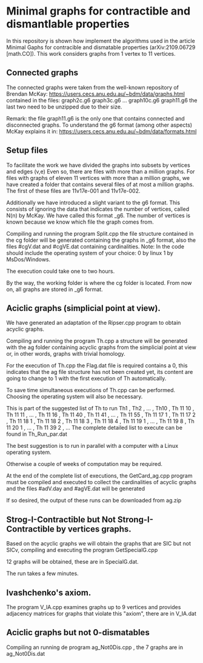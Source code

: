 # Minimal graphs for contractible and dismantlable properties
In this repository is shown how implement the algorithms used in the article
Minimal Gaphs for contracible and dismatable properties
(arXiv:2109.06729 [math.CO]).
This work considers graphs from 1 vertex to 11 vertices.

## Connected graphs
The connected graphs were taken from the well-known repository of Brendan McKay:
https://users.cecs.anu.edu.au/~bdm/data/graphs.html
contained in the files:
graph2c.g6
graph3c.g6
...
graph10c.g6
graph11.g6
the last two need to be unzipped due to their size.

Remark: the file graph11.g6 is the only one that contains connected and disconnected graphs.
To understand the g6 format (among other aspects)
McKay explains it in: https://users.cecs.anu.edu.au/~bdm/data/formats.html

## Setup files 
To facilitate the work we have divided the graphs into subsets by vertices and edges
(v,e)
Even so, there are files with more than a million graphs. For files with graphs of eleven 11 vertices with more than a million graphs, we have created a folder that contains several files of at most a million graphs.
The first of these files are
11v17e-001 and 11v17e-002.

Additionally we have introduced a slight variant to the g6 format. This consists of ignoring the data that indicates the number of vertices, called N(n) by McKay. We have called this format _g6. The number of vertices is known because we know which file the graph comes from.

Compiling and running the program Split.cpp the file structure contained in the cg folder will be generated  containing the graphs in _g6 format, also the files #cgV.dat and #cgVE.dat containing cardinalities.
Note: In the code should include the operating system of your choice:
0 by linux
1 by MsDos/Windows.

The execution could take one to two hours.

By the way, the working folder is where the cg folder is located.
From now on, all graphs are stored in _g6 format.

## Aciclic graphs (simplicial point at view).
We have generated an adaptation of the Ripser.cpp program to obtain acyclic graphs.

Compiling and running the program Th.cpp a structure will be generated with the ag folder containing acyclic graphs from the simplicial point at view or, in other words, graphs with trivial homology.

For the execution of Th.cpp the Flag.dat file is required
contains a 0, this indicates that the ag file structure has not been created yet, its content are going to change to 1 with the first execution of Th automatically.

To save time simultaneous executions of Th.cpp can be performed. Choosing the operating system will also be necessary.

This is part of the suggested list of Th to run
Th1 , Th2 , ... , Th10 ,
Th 11 10 ,
Th 11 11 ,
... ,
Th 11 16 ,
Th 11 40 ,
Th 11 41 ,
... ,
Th 11 55 ,
Th 11 17 1 ,
Th 11 17 2 ,
Th 11 18 1 ,
Th 11 18 2 ,
Th 11 18 3 ,
Th 11 18 4 ,
Th 11 19 1 ,
... ,
Th 11 19 8 ,
Th 11 20 1 ,
... ,
Th 11 39 2 ,
...
The complete detailed list to execute can be found in Th_Run_par.dat

The best suggestion is to run in parallel with a computer with a Linux operating system.

Otherwise a couple of weeks of computation may be required.

At the end of the complete list of executions, the GetCard_ag.cpp program must be compiled and executed to collect the cardinalities of acyclic graphs and the files #adV.day and #agVE.dat will be generated

If so desired, the output of these runs can be downloaded from ag.zip

## Strog-I-Contractible but Not Strong-I-Contractible by vertices graphs.

Based on the acyclic graphs we will obtain the graphs that are SIC but not SICv, compiling and executing the program GetSpecialG.cpp

12 graphs will be obtained, these are in SpecialG.dat.

The run takes a few minutes.

## Ivashchenko's axiom.
The program V_IA.cpp examines graphs up to 9 vertices and provides adjacency matrices for graphs that violate this "axiom", there are in V_IA.dat

## Aciclic graphs but not 0-dismatables
Compiling an running de program ag_Not0Dis.cpp , the 7 graphs are in ag_Not0Dis.dat

